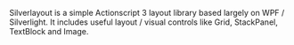 Silverlayout is a simple Actionscript 3 layout library based largely on WPF / Silverlight.  It includes useful layout / visual controls like Grid, StackPanel, TextBlock and Image.